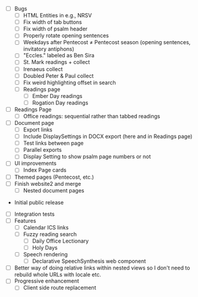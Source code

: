 - [ ] Bugs
  - [ ] HTML Entities in e.g., NRSV
  - [ ] Fix width of tab buttons
  - [ ] Fix width of psalm header
  - [ ] Properly rotate opening sentences
  - [ ] Weekdays after Pentecost ≠ Pentecost season (opening sentences, invitatory antiphons)
  - [ ] "Eccles." labeled as Ben Sira
  - [ ] St. Mark readings + collect
  - [ ] Irenaeus collect
  - [ ] Doubled Peter & Paul collect
  - [ ] Fix weird highlighting offset in search
  - [ ] Readings page
    - [ ] Ember Day readings
    - [ ] Rogation Day readings
- [ ] Readings Page
  - [ ] Office readings: sequential rather than tabbed readings
- [ ] Document page
  - [ ] Export links
  - [ ] Include DisplaySettings in DOCX export (here and in Readings page)
  - [ ] Test links between page
  - [ ] Parallel exports
  - [ ] Display Setting to show psalm page numbers or not
- [ ] UI improvements
  - [ ] Index Page cards
- [ ] Themed pages (Pentecost, etc.)
- [ ] Finish website2 and merge
  - [ ] Nested document pages
- Initial public release
- [ ] Integration tests
- [ ] Features
  - [ ] Calendar ICS links
  - [ ] Fuzzy reading search
    - [ ] Daily Office Lectionary
    - [ ] Holy Days
  - [ ] Speech rendering
    - [ ] Declarative SpeechSynthesis web component
- [ ] Better way of doing relative links within nested views so I don't need to rebuild whole URLs with locale etc.
- [ ] Progressive enhancement
  - [ ] Client side route replacement
